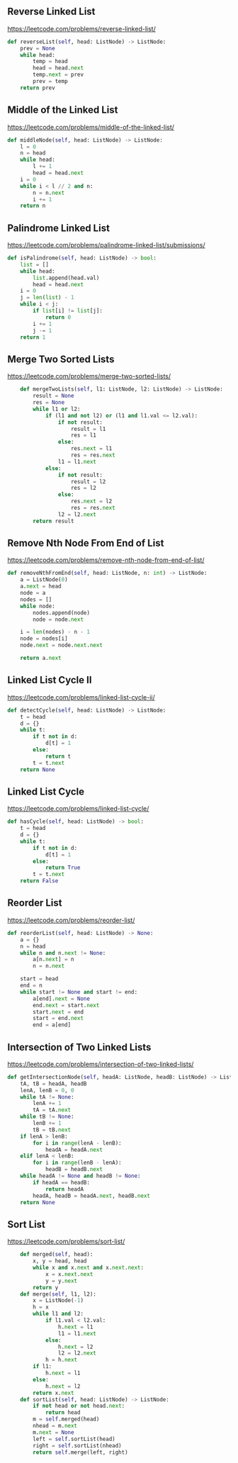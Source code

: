 ## Reverse Linked List
https://leetcode.com/problems/reverse-linked-list/
```python
def reverseList(self, head: ListNode) -> ListNode:
    prev = None
    while head:
        temp = head
        head = head.next
        temp.next = prev
        prev = temp
    return prev
```
## Middle of the Linked List
https://leetcode.com/problems/middle-of-the-linked-list/
```python
def middleNode(self, head: ListNode) -> ListNode:
    l = 0
    n = head
    while head:
        l += 1
        head = head.next     
    i = 0
    while i < l // 2 and n:
        n = n.next
        i += 1
    return n
```
## Palindrome Linked List
https://leetcode.com/problems/palindrome-linked-list/submissions/
```python
def isPalindrome(self, head: ListNode) -> bool:
    list = []
    while head:
        list.append(head.val)
        head = head.next
    i = 0
    j = len(list) - 1
    while i < j:
        if list[i] != list[j]:
            return 0
        i += 1
        j -= 1
    return 1
```
## Merge Two Sorted Lists
https://leetcode.com/problems/merge-two-sorted-lists/
```python
    def mergeTwoLists(self, l1: ListNode, l2: ListNode) -> ListNode:
        result = None
        res = None
        while l1 or l2:
            if (l1 and not l2) or (l1 and l1.val <= l2.val):
                if not result:
                    result = l1
                    res = l1
                else:
                    res.next = l1
                    res = res.next
                l1 = l1.next
            else:
                if not result:
                    result = l2
                    res = l2
                else:
                    res.next = l2
                    res = res.next
                l2 = l2.next
        return result
```
## Remove Nth Node From End of List
https://leetcode.com/problems/remove-nth-node-from-end-of-list/
```python
def removeNthFromEnd(self, head: ListNode, n: int) -> ListNode:
    a = ListNode(0)
    a.next = head
    node = a
    nodes = []
    while node:
        nodes.append(node)
        node = node.next

    i = len(nodes) - n - 1
    node = nodes[i]
    node.next = node.next.next

    return a.next
```
## Linked List Cycle II
https://leetcode.com/problems/linked-list-cycle-ii/
```python
def detectCycle(self, head: ListNode) -> ListNode:
    t = head
    d = {}
    while t:
        if t not in d:
            d[t] = 1
        else:
            return t
        t = t.next
    return None
```
## Linked List Cycle
https://leetcode.com/problems/linked-list-cycle/
```python
def hasCycle(self, head: ListNode) -> bool:
    t = head
    d = {}
    while t:
        if t not in d:
            d[t] = 1
        else:
            return True
        t = t.next
    return False
```
## Reorder List
https://leetcode.com/problems/reorder-list/
```python
def reorderList(self, head: ListNode) -> None:
    a = {}
    n = head
    while n and n.next != None:
        a[n.next] = n
        n = n.next

    start = head
    end = n
    while start != None and start != end:
        a[end].next = None
        end.next = start.next
        start.next = end
        start = end.next
        end = a[end]
```
## Intersection of Two Linked Lists
https://leetcode.com/problems/intersection-of-two-linked-lists/
```python
def getIntersectionNode(self, headA: ListNode, headB: ListNode) -> ListNode:
    tA, tB = headA, headB
    lenA, lenB = 0, 0
    while tA != None:
        lenA += 1
        tA = tA.next
    while tB != None:
        lenB += 1
        tB = tB.next
    if lenA > lenB:
        for i in range(lenA - lenB):
            headA = headA.next
    elif lenA < lenB:
        for i in range(lenB - lenA):
            headB = headB.next
    while headA != None and headB != None:
        if headA == headB:
            return headA
        headA, headB = headA.next, headB.next
    return None
```
## Sort List
https://leetcode.com/problems/sort-list/
```python
    def merged(self, head):
        x, y = head, head
        while x and x.next and x.next.next:
            x = x.next.next
            y = y.next
        return y
    def merge(self, l1, l2):
        x = ListNode(-1)
        h = x
        while l1 and l2:
            if l1.val < l2.val:
                h.next = l1
                l1 = l1.next
            else:
                h.next = l2
                l2 = l2.next
            h = h.next
        if l1:
            h.next = l1
        else:
            h.next = l2
        return x.next
    def sortList(self, head: ListNode) -> ListNode:
        if not head or not head.next:
            return head
        m = self.merged(head)
        nhead = m.next
        m.next = None
        left = self.sortList(head)
        right = self.sortList(nhead)
        return self.merge(left, right)
```

